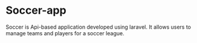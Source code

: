 # Soccer-app
Soccer is Api-based application developed using laravel. It allows users to manage teams and players for a soccer league.
